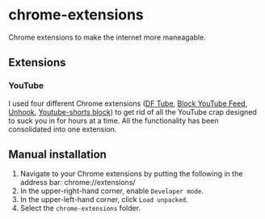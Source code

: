 # chrome-extensions

Chrome extensions to make the internet more maneagable.

## Extensions

### YouTube

I used four different Chrome extensions ([DF Tube](https://chromewebstore.google.com/detail/df-tube-distraction-free/mjdepdfccjgcndkmemponafgioodelna), [Block YouTube Feed](https://chromewebstore.google.com/detail/block-youtube-feed-homepa/lcpclaffcdiihapebmfgcmmplphbkjmd), [Unhook](https://chromewebstore.google.com/detail/unhook-remove-youtube-rec/khncfooichmfjbepaaaebmommgaepoid), [Youtube-shorts block](https://chromewebstore.google.com/detail/youtube-shorts-block/jiaopdjbehhjgokpphdfgmapkobbnmjp)) to get rid of all the YouTube crap designed to suck you in for hours at a time. All the functionality has been consolidated into one extension.

## Manual installation

1. Navigate to your Chrome extensions by putting the following in the address bar: chrome://extensions/
2. In the upper-right-hand corner, enable `Developer mode`.
3. In the upper-left-hand corner, click `Load unpacked`.
4. Select the `chrome-extensions` folder.
